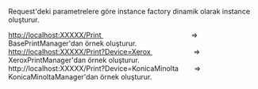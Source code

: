 <p>Request'deki parametrelere g&ouml;re instance factory dinamik olarak instance oluşturur.</p>
<p><a href="http://localhost:XXXXX/Print ">http://localhost:XXXXX/Print </a>&nbsp; &nbsp; &nbsp; &nbsp; &nbsp; &nbsp; &nbsp; &nbsp; &nbsp; &nbsp; &nbsp; &nbsp; &nbsp; &nbsp; &nbsp; &nbsp; &nbsp; &nbsp; &nbsp; &nbsp; &nbsp; &nbsp; &nbsp;=&gt; BasePrintManager'dan &ouml;rnek oluşturur.<br /><a href="http://localhost:XXXXX/Print?Device=Xerox ">http://localhost:XXXXX/Print?Device=Xerox </a>&nbsp; &nbsp; &nbsp; &nbsp; &nbsp; &nbsp; &nbsp; &nbsp; &nbsp; &nbsp; &nbsp;=&gt; XeroxPrintManager'dan &ouml;rnek oluşturur.<br />http://localhost:XXXXX/Print?Device=KonicaMinolta &nbsp; &nbsp; &nbsp; &nbsp;=&gt; KonicaMinoltaManager'dan &ouml;rnek oluşturur.</p>
